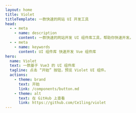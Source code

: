 ```yaml
---
layout: home
title: Violet
titleTemplate: 一款快速的网站 UI 开发工具
head:
  - - meta
    - name: description
      content: 一款快速的网站开发 UI 组件库工具，帮助你快速开发。
  - - meta
    - name: keywords
      content: UI 组件库 快速开发 Vue 组件库
hero:
  name: Violet
  text: 一款基于 Vue3 的 UI 组件库
  tagline: 点击 “开始” 按钮，预览 Violet UI 组件。
  actions:
    - theme: brand
      text: 开始
      link: /components/button.md
    - theme: alt
      text: 在 GitHub 上查看
      link: https://github.com/Ce1ling/violet
---
```


<script setup lang="ts">
import { nextTick } from 'vue'

// 首页在加载动画时隐藏滚动条
nextTick(() => {
  const app: HTMLElement = document.querySelector('#app')!
  app.classList.add('scroll-hidden')
  setTimeout(() => app.classList.remove('scroll-hidden'), 1000)
})
</script>
